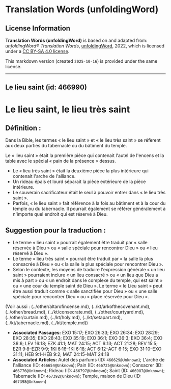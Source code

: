 # Translation Words (unfoldingWord)

## License Information

**Translation Words (unfoldingWord)** is based on and adapted from: _unfoldingWord® Translation Words_, [unfoldingWord](https://unfoldingword.org/utw), 2022, which is licensed under a [CC BY-SA 4.0 license](https://creativecommons.org/licenses/by-sa/4.0/legalcode.en).

This markdown version (created `2025-10-16`) is provided under the same license.



--------------------------------

## Le lieu saint (id: 466990)

Le lieu saint, le lieu très saint
=================================

Définition :
------------

Dans la Bible, les termes « le lieu saint » et « le lieu très saint » se réfèrent aux deux parties du tabernacle ou du bâtiment du temple.

Le « lieu saint » était la première pièce qui contenait l'autel de l'encens et la table avec le spécial « pain de la présence » dessus.

* Le « lieu très saint » était la deuxième pièce la plus intérieure qui contenait l'arche de l'alliance.
* Un rideau épais et lourd séparait la pièce extérieure de la pièce intérieure.
* Le souverain sacrificateur était le seul à pouvoir entrer dans « le lieu très saint ».
* Parfois, « le lieu saint » fait référence à la fois au bâtiment et à la cour du temple ou du tabernacle. Il pourrait également se référer généralement à n'importe quel endroit qui est réservé à Dieu.

Suggestion pour la traduction :
-------------------------------

* Le terme « lieu saint » pourrait également être traduit par « salle réservée à Dieu » ou « salle spéciale pour rencontrer Dieu » ou « lieu réservé à Dieu ».
* Le terme « lieu très saint » pourrait être traduit par « la salle la plus consacrée à Dieu » ou « la salle la plus spéciale pour rencontrer Dieu ».
* Selon le contexte, les moyens de traduire l'expression générale « un lieu saint » pourraient inclure « un lieu consacré » ou « un lieu que Dieu a mis à part » ou « un endroit dans le complexe du temple, qui est saint » ou « une cour du temple saint de Dieu ». Le terme « le Lieu saint » peut être aussi traduit comme « salle sanctifiée pour Dieu » ou « une salle spéciale pour rencontrer Dieu » ou « place réservée pour Dieu ».

(Voir aussi : (../other/altarofincense.md), (../kt/arkofthecovenant.md), (../other/bread.md), (../kt/consecrate.md), (../other/courtyard.md), (../other/curtain.md), (../kt/holy.md), (../kt/setapart.md), (../kt/tabernacle.md), (../kt/temple.md))

* **Associated Passages:** EXO 15:17; EXO 26:33; EXO 26:34; EXO 28:29; EXO 28:35; EXO 28:43; EXO 35:19; EXO 36:1; EXO 36:3; EXO 36:4; EXO 36:6; LEV 16:18; EZK 41:1; MAT 24:15; ACT 6:13; ACT 21:28; REV 15:5; EZR 9:8–EZR 9:9; 1KI 6:16–1KI 6:18; ACT 6:12–ACT 6:15; EXO 31:10–EXO 31:11; HEB 9:1–HEB 9:2; MAT 24:15–MAT 24:18
* **Associated Articles:** Autel des parfums (ID: `466629@Unknown`); L'arche de l'alliance (ID: `466654@Unknown`); Pain (ID: `466725@Unknown`); Consacrer (ID: `466776@Unknown`); Rideau (ID: `466797@Unknown`); Saint (ID: `466987@Unknown`); Tabernacle (ID: `467392@Unknown`); Temple, maison de Dieu (ID: `467398@Unknown`)


